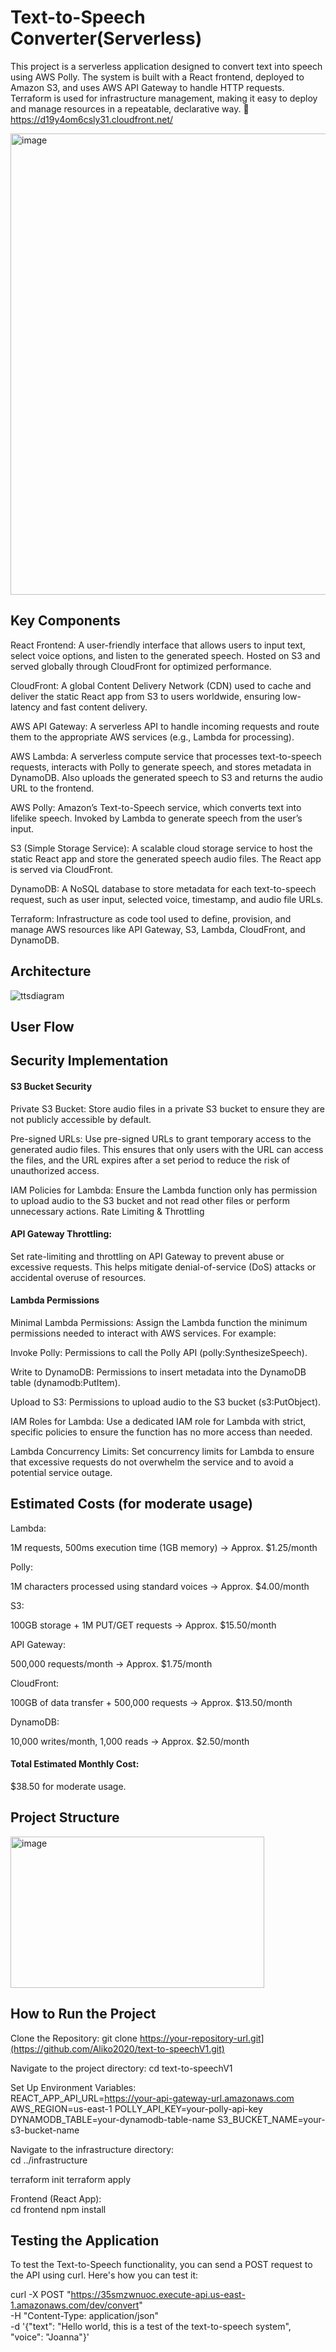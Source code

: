 # Text-to-Speech Converter(Serverless)

This project is a serverless application designed to convert text into speech using AWS Polly. The system is built with a React frontend, deployed to Amazon S3, and uses AWS API Gateway to handle HTTP requests. Terraform is used for infrastructure management, making it easy to deploy and manage resources in a repeatable, declarative way.
🔗 https://d19y4om6csly31.cloudfront.net/

<img width="1027" height="738" alt="image" src="https://github.com/user-attachments/assets/9bfc7bf3-a70f-4136-93a5-bf4446f3b4f8" />


## Key Components

React Frontend:
A user-friendly interface that allows users to input text, select voice options, and listen to the generated speech.
Hosted on S3 and served globally through CloudFront for optimized performance.

CloudFront:
A global Content Delivery Network (CDN) used to cache and deliver the static React app from S3 to users worldwide, ensuring low-latency and fast content delivery.

AWS API Gateway:
A serverless API to handle incoming requests and route them to the appropriate AWS services (e.g., Lambda for processing).

AWS Lambda:
A serverless compute service that processes text-to-speech requests, interacts with Polly to generate speech, and stores metadata in DynamoDB.
Also uploads the generated speech to S3 and returns the audio URL to the frontend.

AWS Polly:
Amazon’s Text-to-Speech service, which converts text into lifelike speech.
Invoked by Lambda to generate speech from the user’s input.

S3 (Simple Storage Service):
A scalable cloud storage service to host the static React app and store the generated speech audio files.
The React app is served via CloudFront.

DynamoDB:
A NoSQL database to store metadata for each text-to-speech request, such as user input, selected voice, timestamp, and audio file URLs.

Terraform:
Infrastructure as code tool used to define, provision, and manage AWS resources like API Gateway, S3, Lambda, CloudFront, and DynamoDB.





## Architecture 


![ttsdiagram](https://github.com/user-attachments/assets/a898d146-d855-4645-a27a-26dc2810f449)


## User Flow


## Security Implementation

#### S3 Bucket Security

Private S3 Bucket: Store audio files in a private S3 bucket to ensure they are not publicly accessible by default.

Pre-signed URLs: Use pre-signed URLs to grant temporary access to the generated audio files. This ensures that only users with the URL can access the files, and the URL expires after a set period to reduce the risk of unauthorized access.

IAM Policies for Lambda: Ensure the Lambda function only has permission to upload audio to the S3 bucket and not read other files or perform unnecessary actions.
Rate Limiting & Throttling

#### API Gateway Throttling: 
Set rate-limiting and throttling on API Gateway to prevent abuse or excessive requests. This helps mitigate denial-of-service (DoS) attacks or accidental overuse of resources.

#### Lambda Permissions

Minimal Lambda Permissions: Assign the Lambda function the minimum permissions needed to interact with AWS services. For example:

Invoke Polly: Permissions to call the Polly API (polly:SynthesizeSpeech).

Write to DynamoDB: Permissions to insert metadata into the DynamoDB table (dynamodb:PutItem).

Upload to S3: Permissions to upload audio to the S3 bucket (s3:PutObject).

IAM Roles for Lambda: Use a dedicated IAM role for Lambda with strict, specific policies to ensure the function has no more access than needed.

Lambda Concurrency Limits: Set concurrency limits for Lambda to ensure that excessive requests do not overwhelm the service and to avoid a potential service outage.

## Estimated Costs (for moderate usage)

Lambda:

1M requests, 500ms execution time (1GB memory)
→ Approx. $1.25/month

Polly:

1M characters processed using standard voices
→ Approx. $4.00/month

S3:

100GB storage + 1M PUT/GET requests
→ Approx. $15.50/month

API Gateway:

500,000 requests/month
→ Approx. $1.75/month

CloudFront:

100GB of data transfer + 500,000 requests
→ Approx. $13.50/month

DynamoDB:

10,000 writes/month, 1,000 reads
→ Approx. $2.50/month

#### Total Estimated Monthly Cost:

$38.50 for moderate usage.

## Project Structure

<img width="406" height="242" alt="image" src="https://github.com/user-attachments/assets/ea0f188c-6453-4c73-b43e-3032ac41d604" />

## How to Run the Project

Clone the Repository:
git clone https://your-repository-url.git](https://github.com/Aliko2020/text-to-speechV1.git)

Navigate to the project directory:
cd text-to-speechV1

Set Up Environment Variables: <br>
REACT_APP_API_URL=https://your-api-gateway-url.amazonaws.com
AWS_REGION=us-east-1
POLLY_API_KEY=your-polly-api-key
DYNAMODB_TABLE=your-dynamodb-table-name
S3_BUCKET_NAME=your-s3-bucket-name

Navigate to the infrastructure directory: <br>
cd ../infrastructure

terraform init
terraform apply



Frontend (React App): <br>
cd frontend
npm install

## Testing the Application
To test the Text-to-Speech functionality, you can send a POST request to the API using curl. Here's how you can test it: <br>

curl -X POST "https://35smzwnuoc.execute-api.us-east-1.amazonaws.com/dev/convert" \
  -H "Content-Type: application/json" \
  -d '{"text": "Hello world, this is a test of the text-to-speech system", "voice": "Joanna"}'




